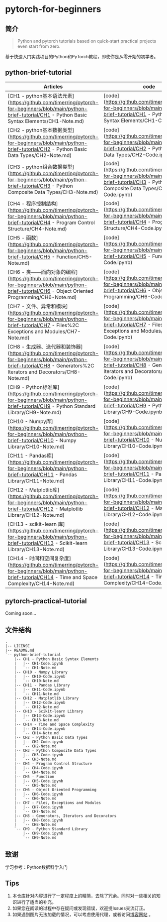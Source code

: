 # pytorch-for-beginners

## 简介

> Python and pytorch tutorials based on quick-start practical projects even start from zero.

基于快速入门实践项目的Python和PyTorch教程，即使你是从零开始的初学者。

## python-brief-tutorial

| Articles                                                     | code                                                         |
| ------------------------------------------------------------ | ------------------------------------------------------------ |
| [CH1 - python基本语法元素](https://github.com/timerring/pytorch-for-beginners/blob/main/python-brief-tutorial/CH1 - Python Basic Syntax Elements/CH1-Note.md) | [code](https://github.com/timerring/pytorch-for-beginners/blob/main/python-brief-tutorial/CH1 - Python Basic Syntax Elements/CH1-Code.ipynb) |
| [CH2 - python基本数据类型](https://github.com/timerring/pytorch-for-beginners/blob/main/python-brief-tutorial/CH2 - Python Basic Data Types/CH2-Note.md) | [code](https://github.com/timerring/pytorch-for-beginners/blob/main/python-brief-tutorial/CH2 - Python Basic Data Types/CH2-Code.ipynb) |
| [CH3 - python组合数据类型](https://github.com/timerring/pytorch-for-beginners/blob/main/python-brief-tutorial/CH3 - Python Composite Data Types/CH3-Note.md) | [code](https://github.com/timerring/pytorch-for-beginners/blob/main/python-brief-tutorial/CH3 - Python Composite Data Types/CH3-Code.ipynb) |
| [CH4 - 程序控制结构](https://github.com/timerring/pytorch-for-beginners/blob/main/python-brief-tutorial/CH4 - Program Control Structure/CH4-Note.md) | [code](https://github.com/timerring/pytorch-for-beginners/blob/main/python-brief-tutorial/CH4 - Program Control Structure/CH4-Code.ipynb) |
| [CH5 - 函数](https://github.com/timerring/pytorch-for-beginners/blob/main/python-brief-tutorial/CH5 - Function/CH5-Note.md) | [code](https://github.com/timerring/pytorch-for-beginners/blob/main/python-brief-tutorial/CH5 - Function/CH5-Code.ipynb) |
| [CH6 - 类——面向对象的编程](https://github.com/timerring/pytorch-for-beginners/blob/main/python-brief-tutorial/CH6 - Object Oriented Programming/CH6-Note.md) | [code](https://github.com/timerring/pytorch-for-beginners/blob/main/python-brief-tutorial/CH6 - Object Oriented Programming/CH6-Code.ipynb) |
| [CH7 - 文件、异常和模块](https://github.com/timerring/pytorch-for-beginners/blob/main/python-brief-tutorial/CH7 - Files%2C Exceptions and Modules/CH7-Note.md) | [code](https://github.com/timerring/pytorch-for-beginners/blob/main/python-brief-tutorial/CH7 - Files%2C Exceptions and Modules/CH7-Code.ipynb) |
| [CH8 - 生成器、迭代器和装饰器](https://github.com/timerring/pytorch-for-beginners/blob/main/python-brief-tutorial/CH8 - Generators%2C Iterators and Decorators/CH8-Note.md) | [code](https://github.com/timerring/pytorch-for-beginners/blob/main/python-brief-tutorial/CH8 - Generators%2C Iterators and Decorators/CH8-Code.ipynb) |
| [CH9 - Python标准库](https://github.com/timerring/pytorch-for-beginners/blob/main/python-brief-tutorial/CH9 - Python Standard Library/CH9-Note.md) | [code](https://github.com/timerring/pytorch-for-beginners/blob/main/python-brief-tutorial/CH9 - Python Standard Library/CH9-Code.ipynb) |
| [CH10 - Numpy库](https://github.com/timerring/pytorch-for-beginners/blob/main/python-brief-tutorial/CH10 - Numpy Library/CH10-Note.md) | [code](https://github.com/timerring/pytorch-for-beginners/blob/main/python-brief-tutorial/CH10 - Numpy Library/CH10-Code.ipynb) |
| [CH11 - Pandas库](https://github.com/timerring/pytorch-for-beginners/blob/main/python-brief-tutorial/CH11 - Pandas Library/CH11-Note.md) | [code](https://github.com/timerring/pytorch-for-beginners/blob/main/python-brief-tutorial/CH11 - Pandas Library/CH11-Code.ipynb) |
| [CH12 - Matplotlib库](https://github.com/timerring/pytorch-for-beginners/blob/main/python-brief-tutorial/CH12 - Matplotlib Library/CH12-Note.md) | [code](https://github.com/timerring/pytorch-for-beginners/blob/main/python-brief-tutorial/CH12 - Matplotlib Library/CH12-Code.ipynb) |
| [CH13 - scikit-learn 库](https://github.com/timerring/pytorch-for-beginners/blob/main/python-brief-tutorial/CH13 - Scikit-learn Library/CH13-Note.md) | [code](https://github.com/timerring/pytorch-for-beginners/blob/main/python-brief-tutorial/CH13 - Scikit-learn Library/CH13-Code.ipynb) |
| [CH14 - 时间和空间复杂度](https://github.com/timerring/pytorch-for-beginners/blob/main/python-brief-tutorial/CH14 - Time and Space Complexity/CH14-Note.md) | [code](https://github.com/timerring/pytorch-for-beginners/blob/main/python-brief-tutorial/CH14 - Time and Space Complexity/CH14-Code.ipynb) |

## pytorch-practical-tutorial

Coming soon...



## 文件结构

```
.
|-- LICENSE
|-- README.md
`-- python-brief-tutorial
    |-- CH1 - Python Basic Syntax Elements
    |   |-- CH1-Code.ipynb
    |   `-- CH1-Note.md
    |-- CH10 - Numpy Library
    |   |-- CH10-Code.ipynb
    |   `-- CH10-Note.md
    |-- CH11 - Pandas Library
    |   |-- CH11-Code.ipynb
    |   `-- CH11-Note.md
    |-- CH12 - Matplotlib Library
    |   |-- CH12-Code.ipynb
    |   `-- CH12-Note.md
    |-- CH13 - Scikit-learn Library
    |   |-- CH13-Code.ipynb
    |   `-- CH13-Note.md
    |-- CH14 - Time and Space Complexity
    |   |-- CH14-Code.ipynb
    |   `-- CH14-Note.md
    |-- CH2 - Python Basic Data Types
    |   |-- CH2-Code.ipynb
    |   `-- CH2-Note.md
    |-- CH3 - Python Composite Data Types
    |   |-- CH3-Code.ipynb
    |   `-- CH3-Note.md
    |-- CH4 - Program Control Structure
    |   |-- CH4-Code.ipynb
    |   `-- CH4-Note.md
    |-- CH5 - Function
    |   |-- CH5-Code.ipynb
    |   `-- CH5-Note.md
    |-- CH6 - Object Oriented Programming
    |   |-- CH6-Code.ipynb
    |   `-- CH6-Note.md
    |-- CH7 - Files, Exceptions and Modules
    |   |-- CH7-Code.ipynb
    |   `-- CH7-Note.md
    |-- CH8 - Generators, Iterators and Decorators
    |   |-- CH8-Code.ipynb
    |   `-- CH8-Note.md
    `-- CH9 - Python Standard Library
        |-- CH9-Code.ipynb
        `-- CH9-Note.md

```



## 致谢

学习参考：Python数据科学入门

## Tips

1. 本仓库针对内容进行了一定程度上的精简，去除了冗余。同时对一些相关的知识进行了适当的补充。
2. 如果您在阅读的过程中存在疑问或发现错误，欢迎提Issues交流订正。
3. 如果遇到图片无法加载的情况，可以考虑使用代理，或者访问[博客网站](https://blog.csdn.net/m0_52316372/category_11988214.html) 。
